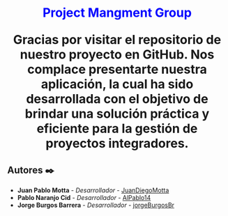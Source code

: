 <h1 align="center"><span style="color:blue;">Project Mangment Group</span>

Gracias por visitar el repositorio de nuestro proyecto en GitHub. Nos complace presentarte nuestra aplicación, la cual ha sido desarrollada con el objetivo de brindar una solución práctica y eficiente para la gestión de proyectos integradores.

## Autores ✒️

* **Juan Pablo Motta** - *Desarrollador* - [JuanDiegoMotta](https://github.com/JuanDiegoMotta)
* **Pablo Naranjo Cid** - *Desarrollador* - [AlPablo14](https://github.com/AlPablo14)
* **Jorge Burgos Barrera** - *Desarrollador* - [jorgeBurgosBr](https://github.com/jorgeBurgosBr)
